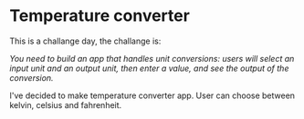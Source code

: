 # Temperature converter
This is a challange day, the challange is:

*You need to build an app that handles unit conversions: users will select an input unit and an output unit, then enter a value, and see the output of the conversion.*

I've decided to make temperature converter app. User can choose between kelvin, celsius and fahrenheit.
